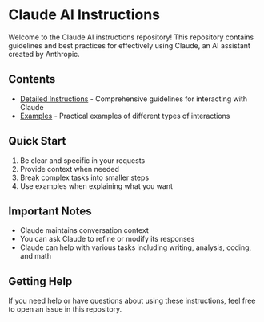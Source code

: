 # Claude AI Instructions

Welcome to the Claude AI instructions repository! This repository contains guidelines and best practices for effectively using Claude, an AI assistant created by Anthropic.

## Contents

- [Detailed Instructions](instructions.md) - Comprehensive guidelines for interacting with Claude
- [Examples](examples.md) - Practical examples of different types of interactions

## Quick Start

1. Be clear and specific in your requests
2. Provide context when needed
3. Break complex tasks into smaller steps
4. Use examples when explaining what you want

## Important Notes

- Claude maintains conversation context
- You can ask Claude to refine or modify its responses
- Claude can help with various tasks including writing, analysis, coding, and math

## Getting Help

If you need help or have questions about using these instructions, feel free to open an issue in this repository.